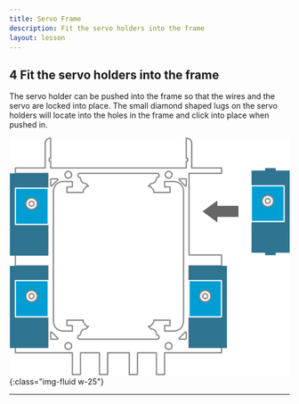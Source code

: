 ```yaml
---
title: Servo Frame
description: Fit the servo holders into the frame
layout: lesson
---
```


## 4 Fit the servo holders into the frame

The servo holder can be pushed into the frame so that the wires and the servo are locked into place. The small diamond shaped lugs on the servo holders will locate into the holes in the frame and click into place when pushed in.

![Fit the servo holders into the frame](assets/instruction04.png){:class="img-fluid w-25"}

---
